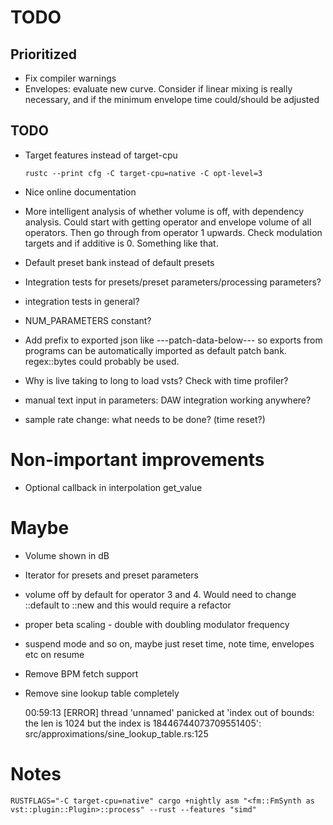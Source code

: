# TODO

## Prioritized

* Fix compiler warnings
* Envelopes: evaluate new curve. Consider if linear mixing is really
  necessary, and if the minimum envelope time could/should be adjusted


## TODO

* Target features instead of target-cpu

    `rustc --print cfg -C target-cpu=native -C opt-level=3`

* Nice online documentation
* More intelligent analysis of whether volume is off, with dependency analysis.
  Could start with getting operator and envelope volume of all operators. Then
  go through from operator 1 upwards. Check modulation targets and if additive is 0.
  Something like that.
* Default preset bank instead of default presets
* Integration tests for presets/preset parameters/processing parameters?
* integration tests in general?
* NUM_PARAMETERS constant?

* Add prefix to exported json like ---patch-data-below--- so exports from
  programs can be automatically imported as default patch bank. regex::bytes
  could probably be used.
* Why is live taking to long to load vsts? Check with time profiler?
* manual text input in parameters: DAW integration working anywhere?
* sample rate change: what needs to be done? (time reset?)

# Non-important improvements

* Optional callback in interpolation get_value

# Maybe

* Volume shown in dB
* Iterator for presets and preset parameters
* volume off by default for operator 3 and 4. Would need to change ::default to ::new and this would require a refactor
* proper beta scaling - double with doubling modulator frequency
* suspend mode and so on, maybe just reset time, note time, envelopes etc on resume
* Remove BPM fetch support
* Remove sine lookup table completely

    00:59:13 [ERROR] thread 'unnamed' panicked at 'index out of bounds: the len is 1024 but the index is 18446744073709551405': src/approximations/sine_lookup_table.rs:125


# Notes

    RUSTFLAGS="-C target-cpu=native" cargo +nightly asm "<fm::FmSynth as vst::plugin::Plugin>::process" --rust --features "simd"